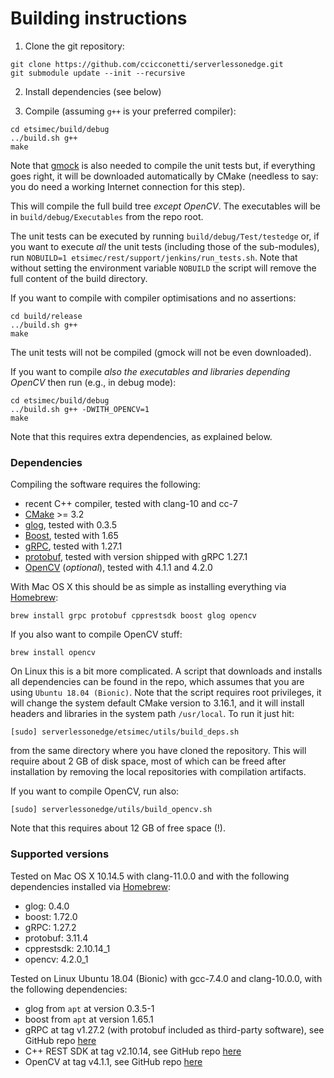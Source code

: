 # Building instructions

1. Clone the git repository:

```
git clone https://github.com/ccicconetti/serverlessonedge.git
git submodule update --init --recursive
```

2. Install dependencies (see below)

3. Compile (assuming `g++` is your preferred compiler):

```
cd etsimec/build/debug
../build.sh g++
make
```

Note that [gmock](https://github.com/google/googlemock) is also needed to compile the unit tests but, if everything goes right, it will be downloaded automatically by CMake (needless to say: you do need a working Internet connection for this step).

This will compile the full build tree *except OpenCV*. The executables will be in `build/debug/Executables` from the repo root.

The unit tests can be executed by running `build/debug/Test/testedge` or, if you want to execute _all_ the unit tests (including those of the sub-modules), run `NOBUILD=1 etsimec/rest/support/jenkins/run_tests.sh`. Note that without setting the environment variable `NOBUILD` the script will remove the full content of the build directory.

If you want to compile with compiler optimisations and no assertions:

```
cd build/release
../build.sh g++
make
```

The unit tests will not be compiled (gmock will not be even downloaded).

If you want to compile *also the executables and libraries depending OpenCV* then run (e.g., in debug mode):

```
cd etsimec/build/debug
../build.sh g++ -DWITH_OPENCV=1
make
```

Note that this requires extra dependencies, as explained below.

### Dependencies

Compiling the software requires the following:

- recent C++ compiler, tested with clang-10 and cc-7
- [CMake](https://cmake.org/) >= 3.2
- [glog](https://github.com/google/glog), tested with 0.3.5
- [Boost](https://www.boost.org/), tested with 1.65
- [gRPC](https://grpc.io/), tested with 1.27.1
- [protobuf](https://developers.google.com/protocol-buffers/), tested with version shipped with gRPC 1.27.1
- [OpenCV](https://opencv.org/) (_optional_), tested with 4.1.1 and 4.2.0

With Mac OS X this should be as simple as installing everything via [Homebrew](https://brew.sh/):

```
brew install grpc protobuf cpprestsdk boost glog opencv
```

If you also want to compile OpenCV stuff:

```
brew install opencv
```

On Linux this is a bit more complicated. A script that downloads and installs all dependencies can be found in the repo, which assumes that you are using `Ubuntu 18.04 (Bionic)`. Note that the script requires root privileges, it will change the system default CMake version to 3.16.1, and it will install headers and libraries in the system path `/usr/local`. To run it just hit:

```
[sudo] serverlessonedge/etsimec/utils/build_deps.sh
```

from the same directory where you have cloned the repository. This will require about 2 GB of disk space, most of which can be freed after installation by removing the local repositories with compilation artifacts.

If you want to compile OpenCV, run also:

```
[sudo] serverlessonedge/utils/build_opencv.sh
```

Note that this requires about 12 GB of free space (!).

### Supported versions

Tested on Mac OS X 10.14.5  with clang-11.0.0 and with the following dependencies installed via [Homebrew](https://brew.sh/):

- glog: 0.4.0
- boost: 1.72.0
- gRPC: 1.27.2
- protobuf: 3.11.4
- cpprestsdk: 2.10.14_1
- opencv: 4.2.0_1

Tested on Linux Ubuntu 18.04 (Bionic)  with gcc-7.4.0 and clang-10.0.0, with the following dependencies:

- glog from `apt` at version 0.3.5-1
- boost from `apt` at version 1.65.1
- gRPC at tag v1.27.2 (with protobuf included as third-party software), see GitHub repo [here](https://github.com/grpc/grpc)
- C++ REST SDK at tag v2.10.14, see GitHub repo [here](https://github.com/microsoft/cpprestsdk)
- OpenCV at tag v4.1.1, see GitHub repo [here](https://github.com/opencv/opencv)
